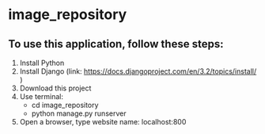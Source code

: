 # image_repository

## To use this application, follow these steps:
1. Install Python 
2. Install Django (link: https://docs.djangoproject.com/en/3.2/topics/install/ )
3. Download this project
4. Use terminal:
    * cd image_repository
    * python manage.py runserver
5. Open a browser, type website name: localhost:800
